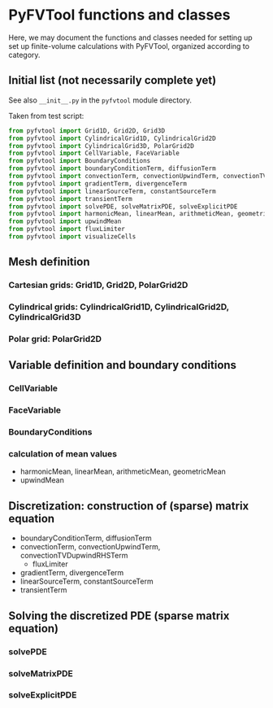 # PyFVTool functions and classes

Here, we may document the functions and classes needed for setting up set up finite-volume calculations with PyFVTool, organized according to category.

## Initial list (not necessarily complete yet)

See also `__init__.py` in the `pyfvtool` module directory.

Taken from test script:

```python
from pyfvtool import Grid1D, Grid2D, Grid3D
from pyfvtool import CylindricalGrid1D, CylindricalGrid2D
from pyfvtool import CylindricalGrid3D, PolarGrid2D
from pyfvtool import CellVariable, FaceVariable
from pyfvtool import BoundaryConditions
from pyfvtool import boundaryConditionTerm, diffusionTerm
from pyfvtool import convectionTerm, convectionUpwindTerm, convectionTVDupwindRHSTerm
from pyfvtool import gradientTerm, divergenceTerm
from pyfvtool import linearSourceTerm, constantSourceTerm
from pyfvtool import transientTerm
from pyfvtool import solvePDE, solveMatrixPDE, solveExplicitPDE
from pyfvtool import harmonicMean, linearMean, arithmeticMean, geometricMean
from pyfvtool import upwindMean
from pyfvtool import fluxLimiter
from pyfvtool import visualizeCells
```

## Mesh definition

### Cartesian grids: Grid1D, Grid2D, PolarGrid2D

### Cylindrical grids: CylindricalGrid1D, CylindricalGrid2D, CylindricalGrid3D

### Polar grid: PolarGrid2D


## Variable definition and boundary conditions

### CellVariable

### FaceVariable

### BoundaryConditions

### calculation of mean values

- harmonicMean, linearMean, arithmeticMean, geometricMean
- upwindMean


## Discretization: construction of (sparse) matrix equation

- boundaryConditionTerm, diffusionTerm
- convectionTerm, convectionUpwindTerm, convectionTVDupwindRHSTerm
	- fluxLimiter
- gradientTerm, divergenceTerm
- linearSourceTerm, constantSourceTerm
- transientTerm



## Solving the discretized PDE (sparse matrix equation)

### solvePDE

### solveMatrixPDE

### solveExplicitPDE

